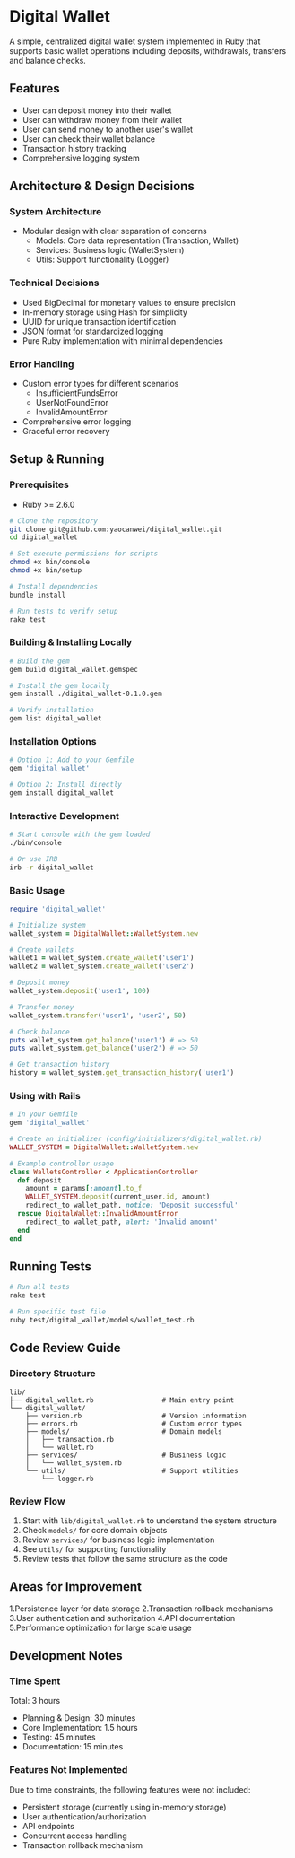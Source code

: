 # Digital Wallet

A simple, centralized digital wallet system implemented in Ruby that supports basic wallet operations including deposits, withdrawals, transfers and balance checks.

## Features

- User can deposit money into their wallet
- User can withdraw money from their wallet
- User can send money to another user's wallet
- User can check their wallet balance
- Transaction history tracking
- Comprehensive logging system

## Architecture & Design Decisions

### System Architecture
- Modular design with clear separation of concerns
  - Models: Core data representation (Transaction, Wallet)
  - Services: Business logic (WalletSystem)
  - Utils: Support functionality (Logger)

### Technical Decisions
- Used BigDecimal for monetary values to ensure precision
- In-memory storage using Hash for simplicity
- UUID for unique transaction identification
- JSON format for standardized logging
- Pure Ruby implementation with minimal dependencies

### Error Handling
- Custom error types for different scenarios
  - InsufficientFundsError
  - UserNotFoundError
  - InvalidAmountError
- Comprehensive error logging
- Graceful error recovery

## Setup & Running

### Prerequisites
- Ruby >= 2.6.0

```bash
# Clone the repository
git clone git@github.com:yaocanwei/digital_wallet.git
cd digital_wallet

# Set execute permissions for scripts
chmod +x bin/console
chmod +x bin/setup

# Install dependencies
bundle install

# Run tests to verify setup
rake test
```

### Building & Installing Locally
```bash
# Build the gem
gem build digital_wallet.gemspec

# Install the gem locally
gem install ./digital_wallet-0.1.0.gem

# Verify installation
gem list digital_wallet
```

### Installation Options
```ruby
# Option 1: Add to your Gemfile
gem 'digital_wallet'

# Option 2: Install directly
gem install digital_wallet
```

### Interactive Development
```bash
# Start console with the gem loaded
./bin/console

# Or use IRB
irb -r digital_wallet
```

### Basic Usage
```ruby
require 'digital_wallet'

# Initialize system
wallet_system = DigitalWallet::WalletSystem.new

# Create wallets
wallet1 = wallet_system.create_wallet('user1')
wallet2 = wallet_system.create_wallet('user2')

# Deposit money
wallet_system.deposit('user1', 100)

# Transfer money
wallet_system.transfer('user1', 'user2', 50)

# Check balance
puts wallet_system.get_balance('user1') # => 50
puts wallet_system.get_balance('user2') # => 50

# Get transaction history
history = wallet_system.get_transaction_history('user1')
```

### Using with Rails
```ruby
# In your Gemfile
gem 'digital_wallet'

# Create an initializer (config/initializers/digital_wallet.rb)
WALLET_SYSTEM = DigitalWallet::WalletSystem.new

# Example controller usage
class WalletsController < ApplicationController
  def deposit
    amount = params[:amount].to_f
    WALLET_SYSTEM.deposit(current_user.id, amount)
    redirect_to wallet_path, notice: 'Deposit successful'
  rescue DigitalWallet::InvalidAmountError
    redirect_to wallet_path, alert: 'Invalid amount'
  end
end
```

## Running Tests
```bash
# Run all tests
rake test

# Run specific test file
ruby test/digital_wallet/models/wallet_test.rb
```

## Code Review Guide

### Directory Structure
```
lib/
├── digital_wallet.rb                 # Main entry point
└── digital_wallet/
    ├── version.rb                    # Version information
    ├── errors.rb                     # Custom error types
    ├── models/                       # Domain models
    │   ├── transaction.rb
    │   └── wallet.rb
    ├── services/                     # Business logic
    │   └── wallet_system.rb
    └── utils/                        # Support utilities
        └── logger.rb
```

### Review Flow
1. Start with `lib/digital_wallet.rb` to understand the system structure
2. Check `models/` for core domain objects
3. Review `services/` for business logic implementation
4. See `utils/` for supporting functionality
5. Review tests that follow the same structure as the code

## Areas for Improvement
1.Persistence layer for data storage
2.Transaction rollback mechanisms
3.User authentication and authorization
4.API documentation
5.Performance optimization for large scale usage

## Development Notes

### Time Spent
Total: 3 hours
- Planning & Design: 30 minutes
- Core Implementation: 1.5 hours
- Testing: 45 minutes
- Documentation: 15 minutes

### Features Not Implemented
Due to time constraints, the following features were not included:
- Persistent storage (currently using in-memory storage)
- User authentication/authorization
- API endpoints
- Concurrent access handling
- Transaction rollback mechanism

